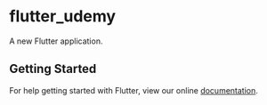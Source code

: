 # flutter_udemy

A new Flutter application.

## Getting Started

For help getting started with Flutter, view our online
[documentation](https://flutter.io/).
